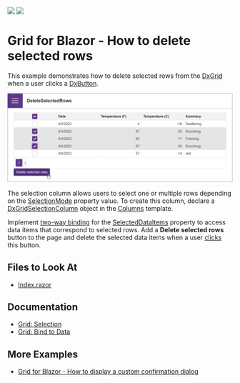 <!-- default badges list -->
![](https://img.shields.io/endpoint?url=https://codecentral.devexpress.com/api/v1/VersionRange/520379067/22.1.4%2B)
[![](https://img.shields.io/badge/📖_How_to_use_DevExpress_Examples-e9f6fc?style=flat-square)](https://docs.devexpress.com/GeneralInformation/403183)
<!-- default badges end -->
# Grid for Blazor - How to delete selected rows

This example demonstrates how to delete selected rows from the [DxGrid](https://docs.devexpress.com/Blazor/DevExpress.Blazor.DxGrid) when a user clicks a [DxButton](https://docs.devexpress.com/Blazor/DevExpress.Blazor.DxButton).

![Blazor DxGrid delete selected rows](images/delete-selected-rows.png)

The selection column allows users to select one or multiple rows depending on the [SelectionMode](https://docs.devexpress.com/Blazor/DevExpress.Blazor.DxGrid.SelectionMode) property value. To create this column, declare a [DxGridSelectionColumn](https://docs.devexpress.com/Blazor/DevExpress.Blazor.DxGridSelectionColumn) object in the [Columns](https://docs.devexpress.com/Blazor/DevExpress.Blazor.DxGrid.Columns) template.

Implement [two-way binding](https://docs.devexpress.com/Blazor/402330/common-concepts/two-way-data-binding) for the [SelectedDataItems](https://docs.devexpress.com/Blazor/DevExpress.Blazor.DxGrid.SelectedDataItems) property to access data items that correspond to selected rows. Add a **Delete selected rows** button to the page and delete the selected data items when a user [clicks](https://docs.devexpress.com/Blazor/DevExpress.Blazor.DxButton#handle-the-click-event) this button.

## Files to Look At

- [Index.razor](./CS/HighlightHoveredRow/Pages/Index.razor)

## Documentation

- [Grid: Selection](https://docs.devexpress.com/Blazor/403143/grid#selection)
- [Grid: Bind to Data](https://docs.devexpress.com/Blazor/403737/grid/bind-to-data)

## More Examples

- [Grid for Blazor - How to display a custom confirmation dialog](https://github.com/DevExpress-Examples/blazor-DxDataGrid-show-the-confirmation-dialog-before-deleting-a-record)
